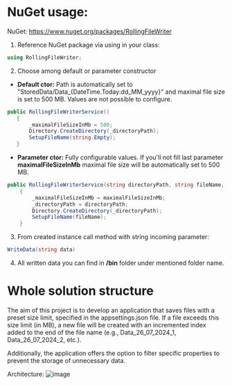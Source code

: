 # NuGet usage:

NuGet: https://www.nuget.org/packages/RollingFileWriter

1. Reference NuGet package via using in your class:
 ```cs
using RollingFileWriter;
 ```
2. Choose among default or parameter constructor

- **Default ctor:** Path is automatically set to "StoredData/Data_{DateTime.Today:dd_MM_yyyy}" and maximal file size is set to 500 MB. Values are not possible to configure.
 ```cs
public RollingFileWriterService()
    {
        _maximalFileSizeInMb = 500;
        Directory.CreateDirectory(_directoryPath);
        SetupFileName(string.Empty);
    }
 ```
- **Parameter ctor:** Fully configurable values. If you'll not fill last parameter **maximalFileSizeInMb** maximal file size will be automatically set to 500 MB.
```cs
public RollingFileWriterService(string directoryPath, string fileName, int maximalFileSizeInMb = 500)
    {
        _maximalFileSizeInMb = maximalFileSizeInMb;
        _directoryPath = directoryPath;
        Directory.CreateDirectory(_directoryPath);
        SetupFileName(fileName);
    }
 ```
3. From created instance call method with string incoming parameter:

```cs
WriteData(string data)
```

4. All written data you can find in **/bin** folder under mentioned folder name.

# Whole solution structure

The aim of this project is to develop an application that saves files with a preset size limit, specified in the appsettings.json file. If a file exceeds this size limit (in MB), a new file will be created with an incremented index added to the end of the file name (e.g., Data_26_07_2024_1, Data_26_07_2024_2, etc.).

Additionally, the application offers the option to filter specific properties to prevent the storage of unnecessary data.

Architecture:
![image](https://github.com/user-attachments/assets/fa4ceab9-82f8-425f-a362-0120d88e9dc9)


